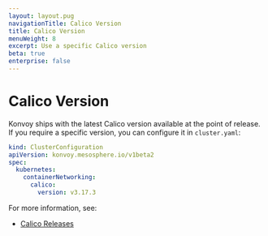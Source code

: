 ```yaml
---
layout: layout.pug
navigationTitle: Calico Version
title: Calico Version
menuWeight: 8
excerpt: Use a specific Calico version
beta: true
enterprise: false
---
```


<!-- markdownlint-disable MD004 MD007 MD025 MD030 -->

# Calico Version

Konvoy ships with the latest Calico version available at the point of release.
If you require a specific version, you can configure it in `cluster.yaml`:

```yaml
kind: ClusterConfiguration
apiVersion: konvoy.mesosphere.io/v1beta2
spec:
  kubernetes:
    containerNetworking:
      calico:
        version: v3.17.3
```

For more information, see:

- [Calico Releases](https://github.com/projectcalico/calico/releases)
